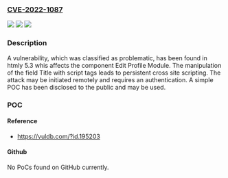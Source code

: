### [CVE-2022-1087](https://cve.mitre.org/cgi-bin/cvename.cgi?name=CVE-2022-1087)
![](https://img.shields.io/static/v1?label=Product&message=htmly&color=blue)
![](https://img.shields.io/static/v1?label=Version&message=n%2Fa&color=blue)
![](https://img.shields.io/static/v1?label=Vulnerability&message=CWE-79%20Cross%20Site%20Scripting&color=brighgreen)

### Description

A vulnerability, which was classified as problematic, has been found in htmly 5.3 whis affects the component Edit Profile Module. The manipulation of the field Title with script tags leads to persistent cross site scripting. The attack may be initiated remotely and requires an authentication. A simple POC has been disclosed to the public and may be used.

### POC

#### Reference
- https://vuldb.com/?id.195203

#### Github
No PoCs found on GitHub currently.

